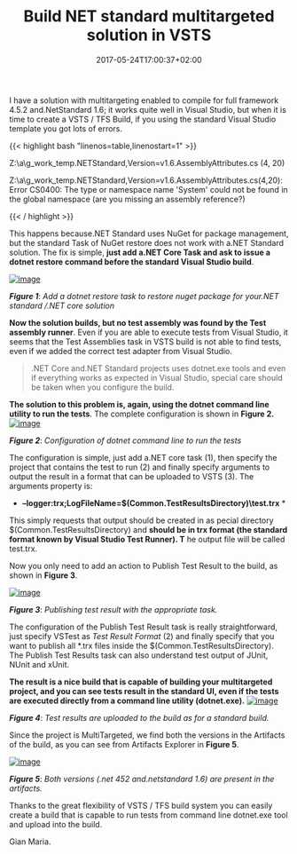 ﻿---
title: "Build NET standard multitargeted solution in VSTS"
description: ""
date: 2017-05-24T17:00:37+02:00
draft: false
tags: [build]
categories: [Tfs]
---
I have a solution with multitargeting enabled to compile for full framework 4.5.2 and.NetStandard 1.6; it works quite well in Visual Studio, but when it is time to create a VSTS / TFS Build, if you using the standard Visual Studio template you got lots of errors.

{{< highlight bash "linenos=table,linenostart=1" >}}


Z:\a\g\_work\_temp\.NETStandard,Version=v1.6.AssemblyAttributes.cs (4, 20) 

Z:\a\g\_work\_temp\.NETStandard,Version=v1.6.AssemblyAttributes.cs(4,20): 
Error CS0400: The type or namespace name 'System' could not be found in the global namespace 
(are you missing an assembly reference?)

{{< / highlight >}}

This happens because.NET Standard uses NuGet for package management, but the standard Task of NuGet restore does not work with a.NET Standard solution. The fix is simple,  **just add a.NET Core Task and ask to issue a dotnet restore command before the standard Visual Studio build**.

[![image](https://www.codewrecks.com/blog/wp-content/uploads/2017/05/image_thumb-5.png "image")](https://www.codewrecks.com/blog/wp-content/uploads/2017/05/image-5.png)

 ***Figure 1***: *Add a dotnet restore task to restore nuget package for your.NET standard /.NET core solution*

 **Now the solution builds, but no test assembly was found by the Test assembly runner**. Even if you are able to execute tests from Visual Studio, it seems that the Test Assemblies task in VSTS build is not able to find tests, even if we added the correct test adapter from Visual Studio.

>.NET Core and.NET Standard projects uses dotnet.exe tools and even if everything works as expected in Visual Studio, special care should be taken when you configure the build.

 **The solution to this problem is, again, using the dotnet command line utility to run the tests**. The complete configuration is shown in  **Figure 2.** [![image](https://www.codewrecks.com/blog/wp-content/uploads/2017/05/image_thumb-6.png "image")](https://www.codewrecks.com/blog/wp-content/uploads/2017/05/image-6.png)

 ***Figure 2***: *Configuration of dotnet command line to run the tests*

The configuration is simple, just add a.NET core task (1), then specify the project that contains the test to run (2) and finally specify arguments to output the result in a format that can be uploaded to VSTS (3). The arguments property is:

* **–logger:trx;LogFileName=$(Common.TestResultsDirectory)\test.trx** *

This simply requests that output should be created in as pecial directory $(Common.TestResultsDirectory) and  **should be in trx format (the standard format known by Visual Studio Test Runner). T** he output file will be called test.trx.

Now you only need to add an action to Publish Test Result to the build, as shown in  **Figure 3**.

[![image](https://www.codewrecks.com/blog/wp-content/uploads/2017/05/image_thumb-7.png "image")](https://www.codewrecks.com/blog/wp-content/uploads/2017/05/image-7.png)

 ***Figure 3***: *Publishing test result with the appropriate task.*

The configuration of the Publish Test Result task is really straightforward, just specify VSTest as *Test Result Format* (2) and finally specify that you want to publish all \*.trx files inside the $(Common.TestResultsDirectory). The Publish Test Results task can also understand test output of JUnit, NUnit and xUnit.

 **The result is a nice build that is capable of building your multitargeted project, and you can see tests result in the standard UI, even if the tests are executed directly from a command line utility (dotnet.exe).** [![image](https://www.codewrecks.com/blog/wp-content/uploads/2017/05/image_thumb-8.png "image")](https://www.codewrecks.com/blog/wp-content/uploads/2017/05/image-8.png)

 ***Figure 4***: *Test results are uploaded to the build as for a standard build.*

Since the project is MultiTargeted, we find both the versions in the Artifacts of the build, as you can see from Artifacts Explorer in  **Figure 5**.

[![image](https://www.codewrecks.com/blog/wp-content/uploads/2017/05/image_thumb-9.png "image")](https://www.codewrecks.com/blog/wp-content/uploads/2017/05/image-9.png)

 ***Figure 5***: *Both versions (.net 452 and.netstandard 1.6) are present in the artifacts.*

Thanks to the great flexibility of VSTS / TFS build system you can easily create a build that is capable to run tests from command line dotnet.exe tool and upload into the build.

Gian Maria.
